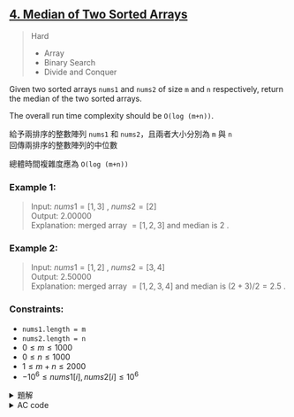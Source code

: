 ## [4. Median of Two Sorted Arrays](https://leetcode.com/problems/longest-substring-without-repeating-characters/)  

> Hard  
> * Array  
> * Binary Search  
> * Divide and Conquer  

Given two sorted arrays `nums1` and `nums2` of size `m` and `n` respectively, return the median of the two sorted arrays.  

The overall run time complexity should be `O(log (m+n))`.  

給予兩排序的整數陣列 `nums1` 和 `nums2`，且兩者大小分別為 `m` 與 `n`  
回傳兩排序的整數陣列的中位數  

總體時間複雜度應為 `O(log (m+n))`  

### Example 1:  

> Input: $nums1 = [1,3]$ , $nums2 = [2]$  
> Output: $2.00000$  
> Explanation: merged array $= [1,2,3]$ and median is $2$ .  

### Example 2:  

> Input: $nums1 = [1,2]$ , $nums2 = [3,4]$  
> Output: $2.50000$  
> Explanation: merged array $= [1,2,3,4]$ and median is $(2 + 3) / 2 = 2.5$ .  

### Constraints:  

* `nums1.length = m`  
* `nums2.length = n`  
* $0 \leq m \leq 1000$  
* $0 \leq n \leq 1000$  
* $1 \leq m + n \leq 2000$  
* $-10^6 \leq nums1[i], nums2[i] \leq 10^6$  

<details>

<summary>題解</summary>

題目要求兩排序的整數數列的中位數  
最最一開始的想法是  

從兩個數組的開頭開始比較元素，每次將較小的元素賦值並將該指標加一  
如果其中一個數組已經遍歷完，則直接從另一個數組中提取元素  

```cpp
class Solution {
public:
    double findMedianSortedArrays(vector<int>& nums1, vector<int>& nums2) {
        int siz1=nums1.size();
        int siz2=nums2.size();
        int sum=siz1+siz2;
        int i1=0,i2=0;
        double v=0.0,u=0.0;
        for(int i=0;i<=sum/2;i++){
            u=v;
            if(i1<siz1&&i2<siz2){
                if(nums1[i1]>nums2[i2]){
                    v=nums2[i2++];
                }
                else{
                    v=nums1[i1++];
                }
            }
            else if(i1<siz1){
                v=nums1[i1++];
            }
            else{
                v=nums2[i2++];
            }
        }
        if(sum%2==0){
            return double((v+u)/2.0);
        }
        else{
            return v;
        }
    }
};
```

<img width="668" alt="leet_0004_0" src="https://github.com/user-attachments/assets/441eccd4-75c9-4df5-a939-002b86db5e27">  

* 空間複雜度： $O(1)$  
* 時間複雜度： $O(n+m)$  

但是這樣子的時間複雜度是 $O(n+m)$  
並沒有達到題目要求的 $O(log(n+m))$  

所以將原本線性的搜索方式改成二分搜  

在 `nums1` 中進行二分查找  
嘗試找到一個位置 `i`  
使 `nums1` 中前 `i` 個元素和 `nums2` 中前 `j=(m+n+1)/2 - i` 個元素組成左半部分  

```cpp
class Solution {
public:
    double findMedianSortedArrays(vector<int>& nums1,vector<int>& nums2){
        int m=nums1.size(),n=nums2.size();
        if(m>n){
            return findMedianSortedArrays(nums2,nums1);
        }
        int imin=0,imax=m,halfLen=(m+n+1)/2;
        while(imin<=imax){
            int i=(imin+imax)/2;
            int j=halfLen-i;
            if(i<m&&nums2[j-1]>nums1[i]){
                imin=i+1;
            }
            else if(i>0&&nums1[i-1]>nums2[j]){
                imax=i-1;
            }
            else{
                int maxOfLeft;
                if(i==0){
                    maxOfLeft=nums2[j-1];
                }
                else if(j==0){
                    maxOfLeft=nums1[i-1];
                }
                else{
                    maxOfLeft=max(nums1[i-1],nums2[j-1]);
                }
                if((m+n)%2==1){
                    return maxOfLeft;
                }
                int minOfRight;
                if(i==m){
                    minOfRight=nums2[j];
                }
                else if(j==n){
                    minOfRight=nums1[i];
                }
                else{
                    minOfRight=min(nums1[i],nums2[j]);
                }
                return (maxOfLeft+minOfRight)/2.0;
            }
        }
        return 0.0;
    }
};
```

<img width="668" alt="leet_0004_1" src="https://github.com/user-attachments/assets/e3b4482d-3fcb-4175-83a3-0536c066fa5c">  

* 空間複雜度： $O(1)$  
* 時間複雜度： $O(log(n+m))$  

</details>

<details>

<summary>AC code</summary>

```cpp
class Solution {
public:
    double findMedianSortedArrays(vector<int>& nums1,vector<int>& nums2){
        int m=nums1.size(),n=nums2.size();
        if(m>n){
            return findMedianSortedArrays(nums2,nums1);
        }
        int imin=0,imax=m,halfLen=(m+n+1)/2;
        while(imin<=imax){
            int i=(imin+imax)/2;
            int j=halfLen-i;
            if(i<m&&nums2[j-1]>nums1[i]){
                imin=i+1;
            }
            else if(i>0&&nums1[i-1]>nums2[j]){
                imax=i-1;
            }
            else{
                int maxOfLeft;
                if(i==0){
                    maxOfLeft=nums2[j-1];
                }
                else if(j==0){
                    maxOfLeft=nums1[i-1];
                }
                else{
                    maxOfLeft=max(nums1[i-1],nums2[j-1]);
                }
                if((m+n)%2==1){
                    return maxOfLeft;
                }
                int minOfRight;
                if(i==m){
                    minOfRight=nums2[j];
                }
                else if(j==n){
                    minOfRight=nums1[i];
                }
                else{
                    minOfRight=min(nums1[i],nums2[j]);
                }
                return (maxOfLeft+minOfRight)/2.0;
            }
        }
        return 0.0;
    }
};
```

</details>
